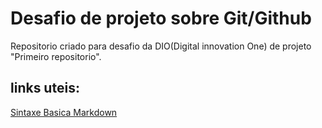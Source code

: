 # Desafio de projeto sobre Git/Github
Repositorio criado para desafio da DIO(Digital innovation One) de projeto "Primeiro repositorio".

## links uteis:
[Sintaxe Basica Markdown](https://www.markdownguide.org/basic-syntax/)
